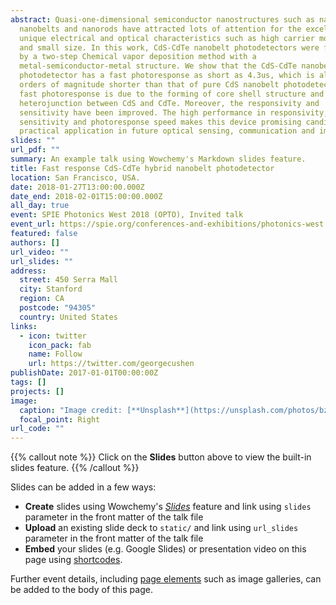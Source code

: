 ```yaml
---
abstract: Quasi-one-dimensional semiconductor nanostructures such as nanowires,
  nanobelts and nanorods have attracted lots of attention for the excellent,
  unique electrical and optical characteristics such as high carrier mobility
  and small size. In this work, CdS-CdTe nanobelt photodetectors were fabricated
  by a two-step Chemical vapor deposition method with a
  metal-semiconductor-metal structure. We show that the CdS-CdTe nanobelt
  photodetector has a fast photoresponse as short as 4.3us, which is almost two
  orders of magnitude shorter than that of pure CdS nanobelt photodetectors. The
  fast photoresponse is due to the forming of core shell structure and
  heterojunction between CdS and CdTe. Moreover, the responsivity and
  sensitivity have been improved. The high performance in responsivity,
  sensitivity and photoresponse speed makes this device promising candidate for
  practical application in future optical sensing, communication and imaging.
slides: ""
url_pdf: ""
summary: An example talk using Wowchemy's Markdown slides feature.
title: Fast response CdS-CdTe hybrid nanobelt photodetector
location: San Francisco, USA.
date: 2018-01-27T13:00:00.000Z
date_end: 2018-02-01T15:00:00.000Z
all_day: true
event: SPIE Photonics West 2018 (OPTO), Invited talk
event_url: https://spie.org/conferences-and-exhibitions/photonics-west
featured: false
authors: []
url_video: ""
url_slides: ""
address:
  street: 450 Serra Mall
  city: Stanford
  region: CA
  postcode: "94305"
  country: United States
links:
  - icon: twitter
    icon_pack: fab
    name: Follow
    url: https://twitter.com/georgecushen
publishDate: 2017-01-01T00:00:00Z
tags: []
projects: []
image:
  caption: "Image credit: [**Unsplash**](https://unsplash.com/photos/bzdhc5b3Bxs)"
  focal_point: Right
url_code: ""
---
```


{{% callout note %}}
Click on the **Slides** button above to view the built-in slides feature.
{{% /callout %}}

Slides can be added in a few ways:

- **Create** slides using Wowchemy's [*Slides*](https://wowchemy.com/docs/managing-content/#create-slides) feature and link using `slides` parameter in the front matter of the talk file
- **Upload** an existing slide deck to `static/` and link using `url_slides` parameter in the front matter of the talk file
- **Embed** your slides (e.g. Google Slides) or presentation video on this page using [shortcodes](https://wowchemy.com/docs/writing-markdown-latex/).

Further event details, including [page elements](https://wowchemy.com/docs/writing-markdown-latex/) such as image galleries, can be added to the body of this page.
